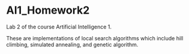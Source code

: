 # AI1_Homework2
Lab 2 of the course Artificial Intelligence 1. 


These are implementations of local search algorithms which include hill climbing, simulated annealing, and genetic algorithm.
